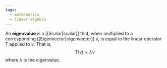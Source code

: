 ```yaml
---
tags:
  - mathematics
  - linear-algebra
---
```

An **eigenvalue** is a [[Scalar|scalar]] that, when multiplied to a corresponding [[Eigenvector|eigenvector]] $v$, is equal to the linear operator $\mathsf{T}$ applied to $v$. That is,
$$
\mathsf{T}(v)=\lambda v
$$
where $\lambda$ is the eigenvalue.